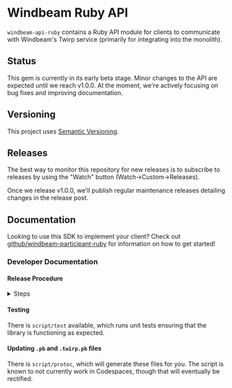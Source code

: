 # Windbeam Ruby API

`windbeam-api-ruby` contains a Ruby API module for clients to communicate with Windbeam's Twirp service (primarily for integrating into the monolith).

## Status
This gem is currently in its early beta stage. Minor changes to the API are expected until we reach v1.0.0. At the moment, we're actively focusing on bug fixes and improving documentation.

## Versioning
This project uses [Semantic Versioning](https://semver.org).

## Releases
The best way to monitor this repository for new releases is to subscribe to releases by using the "Watch" button (Watch->Custom->Releases).

Once we release v1.0.0, we'll publish regular maintenance releases detailing changes in the release post.

## Documentation
Looking to use this SDK to implement your client? Check out [github/windbeam-participant-ruby](https://github.com/github/windbeam-participant-ruby) for information on how to get started!
### Developer Documentation

#### Release Procedure
<details>
  <summary>Steps</summary>

  1. Create a version bump PR branch off of `main` and make a PR going back into `main`. This PR should update the `lib/windbeam_api/version.rb` file according to [Semantic Versioning](https://semver.org/).
  2. After merging your PR, create a tag named `v` followed by the new version number, e.g. `v8.3.2`. This will create a new draft release.
  3. Go to the [releases page](https://github.com/github/windbeam-ruby/releases), find the new draft release, and finalize the publication!
</details>

#### Testing
There is `script/test` available, which runs unit tests ensuring that the library is functioning as expected.

#### Updating `.pb` and `.twirp.pb` files
There is `script/protoc`, which will generate these files for you. The script is known to not currently work in Codespaces, though that will eventually be rectified.
